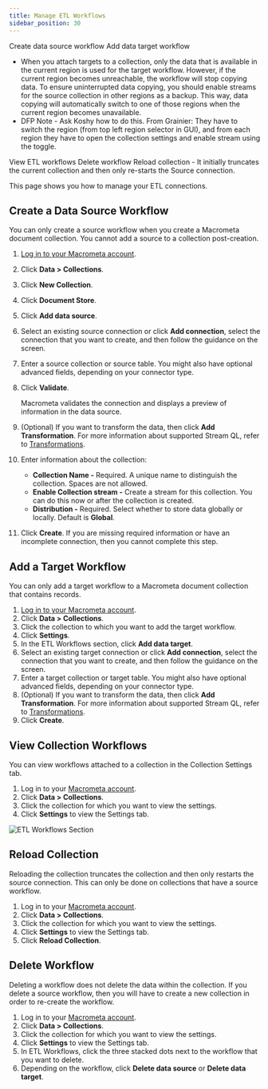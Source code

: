 ```yaml
---
title: Manage ETL Workflows
sidebar_position: 30
---
```


Create data source workflow
Add data target workflow

- When you attach targets to a collection, only the data that is available in the current region is used for the target workflow. However, if the current region becomes unreachable, the workflow will stop copying data. To ensure uninterrupted data copying, you should enable streams for the source collection in other regions as a backup. This way, data copying will automatically switch to one of those regions when the current region becomes unavailable.
- DFP Note - Ask Koshy how to do this. From Grainier: They have to switch the region (from top left region selector in GUI), and from each region they have to open the collection settings and enable stream using the toggle.

View ETL workflows
Delete workflow
Reload collection - It initially truncates the current collection and then only re-starts the Source connection.

This page shows you how to manage your ETL connections.

## Create a Data Source Workflow

You can only create a source workflow when you create a Macrometa document collection. You cannot add a source to a collection post-creation.

1. [Log in to your Macrometa account](https://auth-play.macrometa.io/).
2. Click **Data > Collections**.
3. Click **New Collection**.
4. Click **Document Store**.
5. Click **Add data source**.
6. Select an existing source connection or click **Add connection**, select the connection that you want to create, and then follow the guidance on the screen.
7. Enter a source collection or source table. You might also have optional advanced fields, depending on your connector type.
8. Click **Validate**.

   Macrometa validates the connection and displays a preview of information in the data source.

9. (Optional) If you want to transform the data, then click **Add Transformation**. For more information about supported Stream QL, refer to [Transformations](./transformations).
10. Enter information about the collection:

    - **Collection Name -** Required. A unique name to distinguish the collection. Spaces are not allowed.
    - **Enable Collection stream -** Create a stream for this collection. You can do this now or after the collection is created.
    - **Distribution -** Required. Select whether to store data globally or locally. Default is **Global**.

11. Click **Create**. If you are missing required information or have an incomplete connection, then you cannot complete this step.

## Add a Target Workflow

You can only add a target workflow to a Macrometa document collection that contains records.

1. [Log in to your Macrometa account](https://auth-play.macrometa.io/).
2. Click **Data > Collections**.
3. Click the collection to which you want to add the target workflow.
4. Click **Settings**.
5. In the ETL Workflows section, click **Add data target**.
6. Select an existing target connection or click **Add connection**, select the connection that you want to create, and then follow the guidance on the screen.
7. Enter a target collection or target table. You might also have optional advanced fields, depending on your connector type.
8. (Optional) If you want to transform the data, then click **Add Transformation**. For more information about supported Stream QL, refer to [Transformations](./transformations).
9. Click **Create**.

## View Collection Workflows

You can view workflows attached to a collection in the Collection Settings tab.

1. Log in to your [Macrometa account](https://auth-play.macrometa.io/).
1. Click **Data > Collections**.
1. Click the collection for which you want to view the settings.
1. Click **Settings** to view the Settings tab.

![ETL Workflows Section](/img/connections/etl-workflows.png)

## Reload Collection

Reloading the collection truncates the collection and then only restarts the source connection. This can only be done on collections that have a source workflow.

1. Log in to your [Macrometa account](https://auth-play.macrometa.io/).
1. Click **Data > Collections**.
1. Click the collection for which you want to view the settings.
1. Click **Settings** to view the Settings tab.
1. Click **Reload Collection**.

## Delete Workflow

Deleting a workflow does not delete the data within the collection. If you delete a source workflow, then you will have to create a new collection in order to re-create the workflow.

1. Log in to your [Macrometa account](https://auth-play.macrometa.io/).
1. Click **Data > Collections**.
1. Click the collection for which you want to view the settings.
1. Click **Settings** to view the Settings tab.
1. In ETL Workflows, click the three stacked dots next to the workflow that you want to delete.
1. Depending on the workflow, click **Delete data source** or **Delete data target**.
